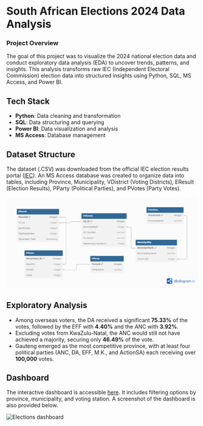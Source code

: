 # **South African Elections 2024 Data Analysis**

### Project Overview
The goal of this project was to visualize the 2024 national election data and conduct exploratory data analysis (EDA) to uncover trends, patterns, and insights. This analysis transforms raw IEC (Independent Electoral Commission) election data into structured insights using Python, SQL, MS Access, and Power BI.

## Tech Stack

- **Python**: Data cleaning and transformation
- **SQL**: Data structuring and querying
- **Power BI**: Data visualization and analysis
- **MS Access**: Database management

## Dataset Structure
The dataset (.CSV) was downloaded from the official IEC election results portal ([IEC](https://results.elections.org.za/home/Downloads/NPE-Results)). An MS Access database was created to organize data into tables, including Province, Municipality, VDistrict (Voting Districts), EResult (Election Results), PParty (Political Parties), and PVotes (Party Votes).

![Image Alt](https://github.com/playza5388/Elections_Dashboard_2024ZA/blob/fd7cef2718b91630e6ee36e5f940d618e809cb4b/Untitled.png)

## Exploratory Analysis

- Among overseas voters, the DA received a significant **75.33%** of the votes, followed by the EFF with **4.40%** and the ANC with **3.92%**.
- Excluding votes from KwaZulu-Natal, the ANC would still not have achieved a majority, securing only **46.49%** of the vote.
- Gauteng emerged as the most competitive province, with at least four political parties (ANC, DA, EFF, M.K., and ActionSA) each receiving over **100,000** votes.

## Dashboard 
The interactive dashboard is accessible [here](https://uctcloud-my.sharepoint.com/:u:/r/personal/ddxbab002_myuct_ac_za/Documents/Elections_Dashboard.pbix?csf=1&web=1&e=aRD5is). It includes filtering options by province, municipality, and voting station. A screenshot of the dashboard is also provided below.

![Elections dashboard](https://github.com/user-attachments/assets/57ef0a20-83e7-4dc6-ace8-77b62d196a63)

